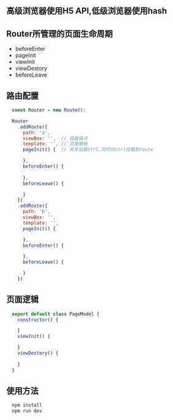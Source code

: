## 高级浏览器使用H5 API,低级浏览器使用hash

## Router所管理的页面生命周期

* beforeEnter
* pageInit
* viewInit
* viewDestory
* beforeLeave

## 路由配置

```javascript
  const Router = new Route();

  Router
    .addRoute({
      path: 'a',
      viewBox: '',  // 容器锚点
      template: '', // 页面模板
      pageInit() {  // 异步加载ctrl,同时将ctrl挂载到route

      },
      beforeEnter() {
        
      },
      beforeLeave() {

      }
    })
    .addRoute({
      path: 'b',
      viewBox: '',  
      template: '', 
      pageInit() { 

      },
      beforeEnter() {

      },
      beforeLeave() {

      }
    })
```

## 页面逻辑

```javascript
  export default class PageModel {
    constructor() {

    }
    viewInit() {

    }
    viewDestory() {
      
    }
  }
```


## 使用方法

```javascript
  npm install
  npm run dev
```